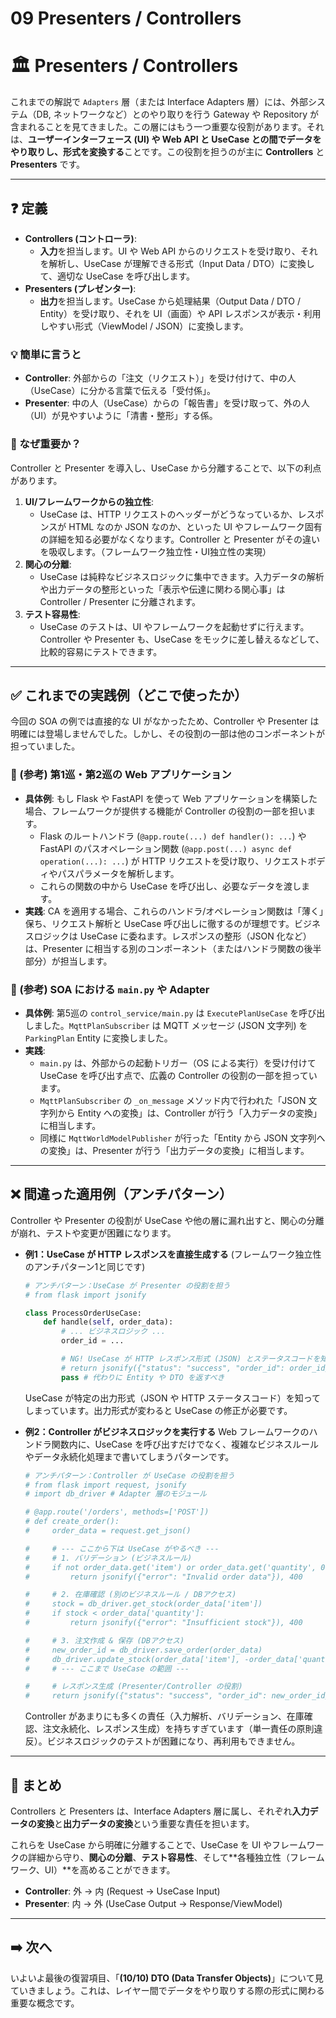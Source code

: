 # 09 Presenters / Controllers

# 🏛️ Presenters / Controllers

これまでの解説で `Adapters` 層（または Interface Adapters 層）には、外部システム（DB, ネットワークなど）とのやり取りを行う Gateway や Repository が含まれることを見てきました。この層にはもう一つ重要な役割があります。それは、**ユーザーインターフェース (UI) や Web API と UseCase との間でデータをやり取りし、形式を変換する**ことです。この役割を担うのが主に **Controllers** と **Presenters** です。

---

## ❓ 定義

- **Controllers (コントローラ)**:
    - **入力**を担当します。UI や Web API からのリクエストを受け取り、それを解析し、UseCase が理解できる形式（Input Data / DTO）に変換して、適切な UseCase を呼び出します。
- **Presenters (プレゼンター)**:
    - **出力**を担当します。UseCase から処理結果（Output Data / DTO / Entity）を受け取り、それを UI（画面）や API レスポンスが表示・利用しやすい形式（ViewModel / JSON）に変換します。

### 💡 簡単に言うと

- **Controller**: 外部からの「注文（リクエスト）」を受け付けて、中の人（UseCase）に分かる言葉で伝える「受付係」。
- **Presenter**: 中の人（UseCase）からの「報告書」を受け取って、外の人（UI）が見やすいように「清書・整形」する係。

### 🤔 なぜ重要か？

Controller と Presenter を導入し、UseCase から分離することで、以下の利点があります。

1. **UI/フレームワークからの独立性**:
    - UseCase は、HTTP リクエストのヘッダーがどうなっているか、レスポンスが HTML なのか JSON なのか、といった UI やフレームワーク固有の詳細を知る必要がなくなります。Controller と Presenter がその違いを吸収します。（フレームワーク独立性・UI独立性の実現）
2. **関心の分離**:
    - UseCase は純粋なビジネスロジックに集中できます。入力データの解析や出力データの整形といった「表示や伝達に関わる関心事」は Controller / Presenter に分離されます。
3. **テスト容易性**:
    - UseCase のテストは、UI やフレームワークを起動せずに行えます。Controller や Presenter も、UseCase をモックに差し替えるなどして、比較的容易にテストできます。

---

## ✅ これまでの実践例（どこで使ったか）

今回の SOA の例では直接的な UI がなかったため、Controller や Presenter は明確には登場しませんでした。しかし、その役割の一部は他のコンポーネントが担っていました。

### 📌 (参考) 第1巡・第2巡の Web アプリケーション

- **具体例**: もし Flask や FastAPI を使って Web アプリケーションを構築した場合、フレームワークが提供する機能が Controller の役割の一部を担います。
    - Flask のルートハンドラ (`@app.route(...) def handler(): ...`) や FastAPI のパスオペレーション関数 (`@app.post(...) async def operation(...): ...`) が HTTP リクエストを受け取り、リクエストボディやパスパラメータを解析します。
    - これらの関数の中から UseCase を呼び出し、必要なデータを渡します。
- **実践**: CA を適用する場合、これらのハンドラ/オペレーション関数は「薄く」保ち、リクエスト解析と UseCase 呼び出しに徹するのが理想です。ビジネスロジックは UseCase に委ねます。レスポンスの整形（JSON 化など）は、Presenter に相当する別のコンポーネント（またはハンドラ関数の後半部分）が担当します。

### 📌 (参考) SOA における `main.py` や Adapter

- **具体例**: 第5巡の `control_service/main.py` は `ExecutePlanUseCase` を呼び出しました。`MqttPlanSubscriber` は MQTT メッセージ (JSON 文字列) を `ParkingPlan` Entity に変換しました。
- **実践**:
    - `main.py` は、外部からの起動トリガー（OS による実行）を受け付けて UseCase を呼び出す点で、広義の Controller の役割の一部を担っています。
    - `MqttPlanSubscriber` の `_on_message` メソッド内で行われた「JSON 文字列から Entity への変換」は、Controller が行う「入力データの変換」に相当します。
    - 同様に `MqttWorldModelPublisher` が行った「Entity から JSON 文字列への変換」は、Presenter が行う「出力データの変換」に相当します。

---

## ❌ 間違った適用例（アンチパターン）

Controller や Presenter の役割が UseCase や他の層に漏れ出すと、関心の分離が崩れ、テストや変更が困難になります。

- **例1：UseCase が HTTP レスポンスを直接生成する**
(フレームワーク独立性のアンチパターン1と同じです)
    
    ```python
    # アンチパターン：UseCase が Presenter の役割を担う
    # from flask import jsonify
    
    class ProcessOrderUseCase:
        def handle(self, order_data):
            # ... ビジネスロジック ...
            order_id = ...
    
            # NG! UseCase が HTTP レスポンス形式 (JSON) とステータスコードを知っている！
            # return jsonify({"status": "success", "order_id": order_id}), 201
            pass # 代わりに Entity や DTO を返すべき
    
    ```
    
    UseCase が特定の出力形式（JSON や HTTP ステータスコード）を知ってしまっています。出力形式が変わると UseCase の修正が必要です。
    
- **例2：Controller がビジネスロジックを実行する**
Web フレームワークのハンドラ関数内に、UseCase を呼び出すだけでなく、複雑なビジネスルールやデータ永続化処理まで書いてしまうパターンです。
    
    ```python
    # アンチパターン：Controller が UseCase の役割を担う
    # from flask import request, jsonify
    # import db_driver # Adapter 層のモジュール
    
    # @app.route('/orders', methods=['POST'])
    # def create_order():
    #     order_data = request.get_json()
    
    #     # --- ここから下は UseCase がやるべき ---
    #     # 1. バリデーション (ビジネスルール)
    #     if not order_data.get('item') or order_data.get('quantity', 0) <= 0:
    #         return jsonify({"error": "Invalid order data"}), 400
    
    #     # 2. 在庫確認 (別のビジネスルール / DBアクセス)
    #     stock = db_driver.get_stock(order_data['item'])
    #     if stock < order_data['quantity']:
    #         return jsonify({"error": "Insufficient stock"}), 400
    
    #     # 3. 注文作成 & 保存 (DBアクセス)
    #     new_order_id = db_driver.save_order(order_data)
    #     db_driver.update_stock(order_data['item'], -order_data['quantity'])
    #     # --- ここまで UseCase の範囲 ---
    
    #     # レスポンス生成 (Presenter/Controller の役割)
    #     return jsonify({"status": "success", "order_id": new_order_id}), 201
    
    ```
    
    Controller があまりにも多くの責任（入力解析、バリデーション、在庫確認、注文永続化、レスポンス生成）を持ちすぎています（単一責任の原則違反）。ビジネスロジックのテストが困難になり、再利用もできません。
    

---

## 📝 まとめ

Controllers と Presenters は、Interface Adapters 層に属し、それぞれ**入力データの変換**と**出力データの変換**という重要な責任を担います。

これらを UseCase から明確に分離することで、UseCase を UI やフレームワークの詳細から守り、**関心の分離**、**テスト容易性**、そして\*\*各種独立性（フレームワーク、UI）\*\*を高めることができます。

- **Controller**: 外 → 内 (Request → UseCase Input)
- **Presenter**: 内 → 外 (UseCase Output → Response/ViewModel)

---

## ➡️ 次へ

いよいよ最後の復習項目、「**(10/10) DTO (Data Transfer Objects)**」について見ていきましょう。これは、レイヤー間でデータをやり取りする際の形式に関わる重要な概念です。